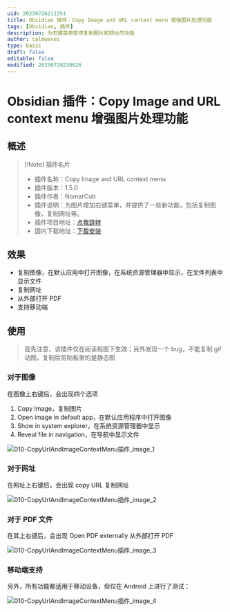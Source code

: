 ```yaml
---
uid: 20230726211351
title: Obsidian 插件：Copy Image and URL context menu 增强图片处理功能
tags: [Obsidian, 插件]
description: 为右键菜单提供复制图片和网址的功能
author: calmwaves
type: basic
draft: false
editable: false
modified: 20230729230626
---
```


# Obsidian 插件：Copy Image and URL context menu 增强图片处理功能

## 概述

> [!Note] 插件名片
> - 插件名称：Copy Image and URL context menu
> - 插件版本：1.5.0
> - 插件作者：NomarCub
> - 插件说明：为图片增加右键菜单，并提供了一些新功能，包括复制图像，复制网址等。
> - 插件项目地址：[点我跳转](https://github.com/NomarCub/obsidian-copy-url-in-preview)
> - 国内下载地址：[下载安装](https://pkmer.cn/products/plugin/pluginMarket/?Copy-Image-and-URL-context-menu)

## 效果

- 复制图像，在默认应用中打开图像，在系统资源管理器中显示，在文件列表中显示文件
- 复制网址
- 从外部打开 PDF
- 支持移动端

## 使用

> 首先注意，该插件仅在阅读视图下生效；另外发现一个 bug，不能复制 gif 动图，复制后剪贴板里的是静态图

### 对于图像

在图像上右键后，会出现四个选项

1. Copy Image，复制图片
2. Open image in default app，在默认应用程序中打开图像
3. Show in system explorer，在系统资源管理器中显示
4. Reveal file in navigation，在导航中显示文件

![010-CopyUrlAndImageContextMenu插件_image_1](https://cdn.pkmer.cn/images/202307292305950.png!pkmer)

### 对于网址

在网址上右键后，会出现 copy URL 复制网址

![010-CopyUrlAndImageContextMenu插件_image_2](https://cdn.pkmer.cn/images/202307292305437.gif!pkmer)

### 对于 PDF 文件

在其上右键后，会出现 Open PDF externally 从外部打开 PDF

![010-CopyUrlAndImageContextMenu插件_image_3](https://cdn.pkmer.cn/images/202307292305948.gif!pkmer)

### 移动端支持

另外，所有功能都适用于移动设备，但仅在 Android 上进行了测试：

![010-CopyUrlAndImageContextMenu插件_image_4](https://cdn.pkmer.cn/images/202307292305535.gif)